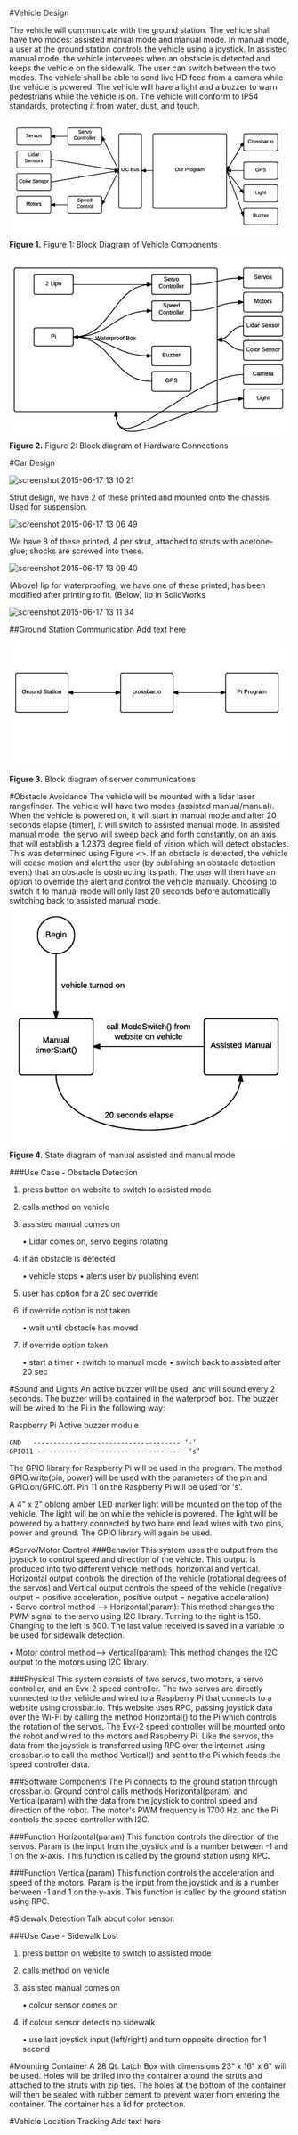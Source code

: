#Vehicle Design

The vehicle will communicate with the ground station.  The vehicle shall have two modes: assisted manual mode and manual mode. In manual mode, a user at the ground station controls the vehicle using a joystick. In assisted manual mode, the vehicle intervenes when an obstacle is detected and keeps the vehicle on the sidewalk. The user can switch between the two modes. The vehicle shall be able to send live HD feed from a camera while the vehicle is powered. The vehicle will have a light and a buzzer to warn pedestrians while the vehicle is on. The vehicle will conform to IP54 standards, protecting it from water, dust, and touch.  

![BlockDiagram](https://github.com/ThomasBassa/near-netcar/blob/master/docs/Diagrams/MainBlockDiagram.png)
**Figure 1.** Figure 1: Block Diagram of Vehicle Components

![HardwareConnection](https://github.com/ThomasBassa/near-netcar/blob/master/docs/Diagrams/HardwareDiagram.png)
**Figure 2.** Figure 2: Block diagram of Hardware Connections

#Car Design

![screenshot 2015-06-17 13 10 21](https://cloud.githubusercontent.com/assets/11369623/8214167/55704aae-14f5-11e5-9748-e12c572fcc7e.png)

<!---
This needs to be more specific. We have struts finished! Which is good. I'd like to see a diagram with the strut's measurements (don't worry, we have this. We just need a pic of our actual design in SolidWorks. Explain the top thingy. That it'll be used to hold the payload up. How will it be used to hold the payload up? Also, use complete sentences. It sounds better.
--> 
<!---
Didn't mention the material used in the print. Specify which material and why. Always talk about why. Talk about how much infill used and why.
--> 
Strut design, we have 2 of these printed and mounted onto the chassis. Used for suspension.

<!---
Is this a duplicate picture? A picture of the actual vehicle might be nice.
--> 
<!---
Why is it tilted in the picture?
--> 
![screenshot 2015-06-17 13 06 49](https://cloud.githubusercontent.com/assets/11369623/8214178/5cb7feec-14f5-11e5-985d-d3d6e6b22ce7.png)

<!---
I'm confused. Where are these attached to the struts? It doesn't say where they're attached.
--> 
We have 8 of these printed, 4 per strut, attached to struts with acetone-glue; shocks are screwed into these.

![screenshot 2015-06-17 13 09 40](https://cloud.githubusercontent.com/assets/11369623/8214180/61576aa0-14f5-11e5-80a5-221eb7742fef.png)

<!---
We need to add more detail to this part. We'll talk about it.
--> 
(Above) lip for waterproofing, we have one of these printed; has been modified after printing to fit. (Below) lip in SolidWorks

![screenshot 2015-06-17 13 11 34](https://cloud.githubusercontent.com/assets/11369623/8214183/6881ce60-14f5-11e5-943d-adec01ff3cb0.png)


##Ground Station Communication
Add text here

![CommunicationBlock](https://github.com/ThomasBassa/near-netcar/blob/master/docs/Diagrams/CommunicationsBlocks.png)

**Figure 3.** Block diagram of server communications

#Obstacle Avoidance
The vehicle will be mounted with a lidar laser rangefinder. The vehicle will have two modes (assisted manual/manual). When the vehicle is powered on, it will start in manual mode and after 20 seconds elapse (timer), it will switch to assisted manual mode. In assisted manual mode, the servo will sweep back and forth constantly, on an axis that will establish a 1.2373 degree field of vision which will detect obstacles. This was determined using Figure <>. If an obstacle is detected, the vehicle will cease motion and alert the user (by publishing an obstacle detection event) that an obstacle is obstructing its path. The user will then have an option to override the alert and control the vehicle manually. Choosing to switch it to manual mode will only last 20 seconds before automatically switching back to assisted manual mode.

![AssistManual](https://github.com/ThomasBassa/near-netcar/blob/master/docs/Diagrams/AssistManualState.png)
**Figure 4.** State diagram of manual assisted and manual mode

###Use Case - Obstacle Detection

1. press button on website to switch to assisted mode
2. calls method on vehicle
3. assisted manual comes on 

    •   Lidar comes on, servo begins rotating
4. if an obstacle is detected

    •   vehicle stops
    •   alerts user by publishing event
5. user has option for a 20 sec override
6. if override option is not taken

    •   wait until obstacle has moved
7. if override option taken

    •   start a timer
    •   switch to manual mode
    •   switch back to assisted after 20 sec

#Sound and Lights
An active buzzer <dB level> will be used, and will sound every 2 seconds. The buzzer will be contained in the waterproof box. The buzzer will be wired to the Pi in the following way:

<!---
Add pinout screen shot
--> 

Raspberry Pi                            Active buzzer module

    GND   ------------------------------------- ‘-’ 
    GPIO11 ------------------------------------- ‘s’

The GPIO library for Raspberry Pi will be used in the program. The method GPIO.write(pin, power) will be used with the parameters of the pin and GPIO.on/GPIO.off. Pin 11 on the Raspberry Pi will be used for 's'. 

A 4" x 2" oblong amber LED marker light will be mounted on the top of the vehicle. The light will be on while the vehicle is powered. The light will be powered by a battery connected by two bare end lead wires with two pins, power and ground. The GPIO library will again be used.

#Servo/Motor Control
###Behavior 
This system uses the output from the joystick to control speed and direction of the vehicle.  This output is produced into two different vehicle methods, horizontal and vertical.  Horizontal output controls the direction of the vehicle (rotational degrees of the servos) and Vertical output controls the speed of the vehicle (negative output = positive acceleration, positive output = negative acceleration).  
•	Servo control method --> Horizontal(param): This method changes the PWM signal to the servo using I2C library. Turning to the right is 150. Changing to the left is 600. The last value received is saved in a variable to be used for sidewalk detection.

•	Motor control method--> Vertical(param): This method changes the I2C output to the motors using I2C library.

<!---
Figure out motor code
--> 

###Physical
This system consists of two servos, two motors, a servo controller, and an Evx-2 speed controller.  The two servos are directly connected to the vehicle and wired to a Raspberry Pi that connects to a website using crossbar.io.  This website uses RPC, passing joystick data over the Wi-Fi by calling the method Horizontal() to the Pi which controls the rotation of the servos.  The Evx-2 speed controller will be mounted onto the robot and wired to the motors and Raspberry Pi.  Like the servos, the data from the joystick is transferred using RPC over the internet using crossbar.io to call the method Vertical() and sent to the Pi which feeds the speed controller data. 

###Software Components
The Pi connects to the ground station through crossbar.io.  Ground control calls methods Horizontal(param) and Vertical(param) with the data from the joystick to control speed and direction of the robot. The motor's PWM frequency is 1700 Hz, and the Pi controls the speed controller with I2C.

###Function Horizontal(param)
This function controls the direction of the servos. Param is the input from the joystick and is a number between -1 and 1 on the x-axis. This function is called by the ground station using RPC.

###Function Vertical(param)
This function controls the acceleration and speed of the motors. Param is the input from the joystick and is a number between -1 and 1 on the y-axis. This function is called by the ground station using RPC.

#Sidewalk Detection
Talk about color sensor.

###Use Case - Sidewalk Lost

1. press button on website to switch to assisted mode
2. calls method on vehicle
3. assisted manual comes on 

    •   colour sensor comes on 
4. if colour sensor detects no sidewalk

    •   use last joystick input (left/right) and turn opposite direction for 1 second


#Mounting Container
A 28 Qt. Latch Box with dimensions 23" x 16" x 6" will be used. Holes will be drilled into the container around the struts and attached to the struts with zip ties. The holes at the bottom of the container will then be sealed with rubber cement to prevent water from entering the container. The container has a lid for protection.

#Vehicle Location Tracking
Add text here
